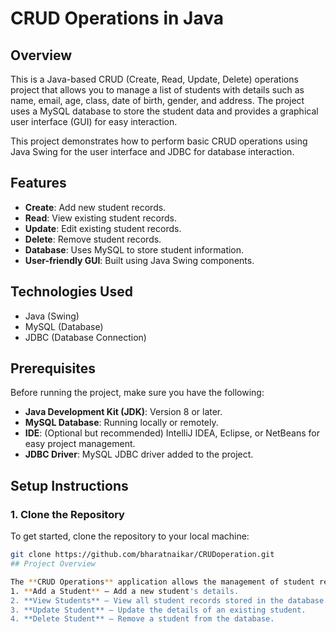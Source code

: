 # CRUD Operations in Java

## Overview
This is a Java-based CRUD (Create, Read, Update, Delete) operations project that allows you to manage a list of students with details such as name, email, age, class, date of birth, gender, and address. The project uses a MySQL database to store the student data and provides a graphical user interface (GUI) for easy interaction.

This project demonstrates how to perform basic CRUD operations using Java Swing for the user interface and JDBC for database interaction.

## Features
- **Create**: Add new student records.
- **Read**: View existing student records.
- **Update**: Edit existing student records.
- **Delete**: Remove student records.
- **Database**: Uses MySQL to store student information.
- **User-friendly GUI**: Built using Java Swing components.

## Technologies Used
- Java (Swing)
- MySQL (Database)
- JDBC (Database Connection)

## Prerequisites
Before running the project, make sure you have the following:
- **Java Development Kit (JDK)**: Version 8 or later.
- **MySQL Database**: Running locally or remotely.
- **IDE**: (Optional but recommended) IntelliJ IDEA, Eclipse, or NetBeans for easy project management.
- **JDBC Driver**: MySQL JDBC driver added to the project.

## Setup Instructions

### 1. Clone the Repository
To get started, clone the repository to your local machine:
```bash
git clone https://github.com/bharatnaikar/CRUDoperation.git
## Project Overview

The **CRUD Operations** application allows the management of student records with the following features:
1. **Add a Student** – Add a new student's details.
2. **View Students** – View all student records stored in the database.
3. **Update Student** – Update the details of an existing student.
4. **Delete Student** – Remove a student from the database.
